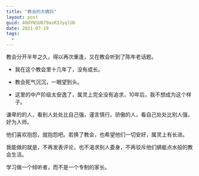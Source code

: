 ```yaml
---
title: "教会的大姨妈"
layout: post
guid: 40dYNSU079asR3JyqlUD
date: 2021-07-19
tags:
  -
---
```


教会分开半年之久，得以再次重逢，又在教会听到了陈年老话题。

- 我在这个教会里十几年了，没有成长。

- 教会死气沉沉，一眼望到头。

- 这里的中产阶级太安逸了，属灵上完全没有追求，10年后，我不想成为这个样子。


谦卑的的人，看别人处处比自己强，谨言慎行。骄傲的人，看自己处处比别人强，好为人师。


他们喜欢抱怨，就抱怨吧。若换了教会，也希望他们一切安好，属灵上有长进。

我能做的就是，不再发表评论，也不渴求别人委身，不再驳斥他们蜻蜓点水般的教会生活。

学习做一个倾听者，而不是一个专制的家长。

